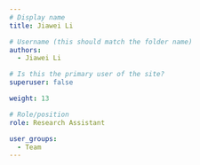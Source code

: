 ```yaml
---
# Display name
title: Jiawei Li

# Username (this should match the folder name)
authors:
  - Jiawei Li

# Is this the primary user of the site?
superuser: false

weight: 13

# Role/position
role: Research Assistant

user_groups:
  - Team
---
```

